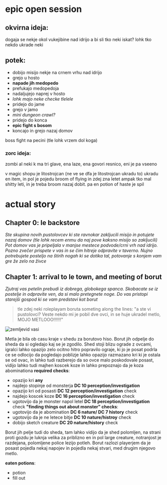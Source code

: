 # epic open session

## okvirna ideja:
dogaja se nekje okol vukejibine nad idrijo
a bi sli tko neki iskat?
lohk tko nekdo ukrade neki


## potek:
- dobijo misijo nekje na crnem vrhu nad idrijo
- grejo u hosto
- **napade jih medopedo**
- prefukajo medopedoja
- nadaljujejo naprej v hosto
- *lohk majo neke checke tlelele*
- pridejo do jame
- grejo v jamo
- *mini dungeon crawl?*
- pridejo do konca
- **epic fight s bosom**
- koncajo in grejo nazaj domov

boss fight na pecini (tle lohk vrzem dol koga)

### zorc ideja:
zombi al neki k ma tri glave, ena laze, ena govori resnico, eni je pa vseeno

v magic shopu je litostrojcan (ne ve se dfa je litostrojcan ukradu to) ukradu en item, in pol je pojedu broom of flying
in zdej zna letet ampak tko mal shitty leti, in je treba broom nazaj dobit. pa en potion of haste je spil




# actual story

## Chapter 0: le backstore
*Ste skupina novih pustolovcev ki ste ravnokar zakljucili misijo in potujete nazaj domov (tle lohk recem enmu da naj pove kaksno misijo so zakljucili)
Pot domov vas je pripeljala v manjse mestece podvode/crni vrh nad idrijo.
Pozno zvečer prispete v vas in se čim hitreje odpravite v taverno. Nujno potrebujete posteljo na štirih nogah ki se dotika tal, potovanje s konjem vam gre že zelo na živce*


## Chapter 1: arrival to le town, and meeting of borut
*Zjutraj vas petelin prebudi iz dobrega, globokega spanca. Skobacate se iz postelje in odpravite ven, da si malo pretegnete noge. Do vas pristopi starejši gospod ki se vam predstavi kot borut*
> tle zdej neki roleplayam boruta someting along the lines: "a ste vi pustolovci? Veste nekdo mi je pobil dve ovci, in se huje ukradel metlo, MOJO METLOOO!!!!!!"

![zemljevid vasi](lily_pole.png)

Metla je bila ob casu kraje v shedu za borutovo hiso. Borut jih odpelje do sheda da si ogledajo kaj se je zgodilo. Shed stoji blizu ograde z ovcami, igralci lahko opazijo zelo ocitno hitro popravilo ograje, ki jo je posat podrla
ce se odlocijo da pogledajo poblizje lahko opazijo razmazano kri ki je ostala se od ovac, in lahko tudi razberejo da so ovce malo poskodovale posast, vidijo lahko tudi majhen koscek koze in lahko prepoznajo da je koza abominationa
**required checks**:
- opazijo kri **any**
- najdejo stopinje od monsterja **DC 10 perception/investigation**
- opazijo kri od posasti **DC 12 perception/investigation** check
- najdejo koscek koze **DC 16 perception/investigation** check
- ugotovijo da je monster napol letel **DC 18 perception/investigation** check
**"finding things out about monster" checks**:
- ugotovijo da je abomination **DC 6 nature/ DC 7 history** check
- ugotovijo da je ne letece bitje **DC 10 nature/histroy** check  
- dobijo sketch creature **DC 20 nature/history** check

Borut jih pelje tudi do sheda, tam lahko vidijo da je shed polomljen, na strani proti gozdu je luknja velika za priblizno en in pol large creature, notranjost je razdejana, polomljene police lezijo potleh. 
Borut razlozi playerjem da je posast pojedla nekaj napojev in pojedla nekaj stvari, med drugim njegovo metlo.

**eaten potions**:
- potion
- fill out



